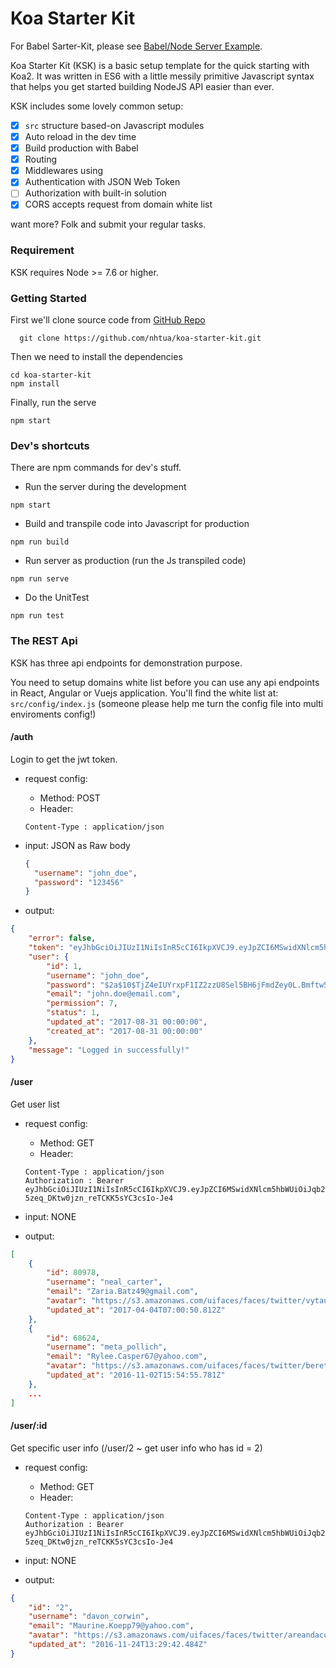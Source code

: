 # Koa Starter Kit
For Babel Sarter-Kit, please see [Babel/Node Server Example](https://github.com/babel/example-node-server).

Koa Starter Kit (KSK) is a basic setup template for the quick starting with Koa2. It was written in ES6 with a little messily primitive Javascript syntax that helps you get started building NodeJS API easier than ever.

KSK includes some lovely common setup:

- [x] `src` structure based-on Javascript modules
- [x] Auto reload in the dev time
- [x] Build production with Babel
- [x] Routing
- [x] Middlewares using
- [x] Authentication with JSON Web Token 
- [ ] Authorization with built-in solution
- [x] CORS accepts request from domain white list

want more? Folk and submit your regular tasks.

### Requirement
KSK requires Node >= 7.6 or higher.

### Getting Started
First we'll clone source code from [GitHub Repo](https://github.com/nhtua/koa-starter-kit.git)

```shell
  git clone https://github.com/nhtua/koa-starter-kit.git
```

Then we need to install the dependencies

```shell
cd koa-starter-kit
npm install
```

Finally, run the serve

```shell
npm start
```

### Dev's shortcuts
There are npm commands for dev's stuff.

- Run the server during the development
```shell
npm start
```

- Build and transpile code into Javascript for production
```shell
npm run build
```

- Run server as production (run the Js transpiled code)
```shell
npm run serve
```

- Do the UnitTest
```shell
npm run test
```

### The REST Api
KSK has three api endpoints for demonstration purpose.

You need to setup domains white list before you can use any api endpoints in React, Angular or Vuejs application.
You'll find the white list at: `src/config/index.js` (someone please help me turn the config file into multi enviroments config!)

#### /auth
Login to get the jwt token.

- request config:
  + Method: POST
  + Header: 
  ```plain-text
  Content-Type : application/json
  ```

- input: JSON as Raw body
  ```json
  {
    "username": "john_doe",
    "password": "123456"
  }
  ```

- output:
```json
{
    "error": false,
    "token": "eyJhbGciOiJIUzI1NiIsInR5cCI6IkpXVCJ9.eyJpZCI6MSwidXNlcm5hbWUiOiJqb2huX2RvZSIsInN0YXR1cyI6MSwidXBkYXRlZF9hdCI6IjIwMTctMDgtMzEgMDA6MDA6MDAiLCJpYXQiOjE1MDQyMDA2Mzd9.lVRnRCNB7-5zeq_DKtw0jzn_reTCKK5sYC3csIo-Je4",
    "user": {
        "id": 1,
        "username": "john_doe",
        "password": "$2a$10$TjZ4eIUYrxpF1IZ2zzU8Sel5BH6jFmdZey0L.Bmftw5apgd44hiHu",
        "email": "john.doe@email.com",
        "permission": 7,
        "status": 1,
        "updated_at": "2017-08-31 00:00:00",
        "created_at": "2017-08-31 00:00:00"
    },
    "message": "Logged in successfully!"
}
```

#### /user
Get user list

- request config:
  + Method: GET
  + Header: 
  ```plain-text
  Content-Type : application/json
  Authorization : Bearer eyJhbGciOiJIUzI1NiIsInR5cCI6IkpXVCJ9.eyJpZCI6MSwidXNlcm5hbWUiOiJqb2huX2RvZSIsInN0YXR1cyI6MSwidXBkYXRlZF9hdCI6IjIwMTctMDgtMzEgMDA6MDA6MDAiLCJpYXQiOjE1MDQyMDA2Mzd9.lVRnRCNB7-5zeq_DKtw0jzn_reTCKK5sYC3csIo-Je4
  ```

- input: NONE

- output:
```json
[
    {
        "id": 80978,
        "username": "neal_carter",
        "email": "Zaria.Batz49@gmail.com",
        "avatar": "https://s3.amazonaws.com/uifaces/faces/twitter/vytautas_a/128.jpg",
        "updated_at": "2017-04-04T07:00:50.812Z"
    },
    {
        "id": 68624,
        "username": "meta_pollich",
        "email": "Rylee.Casper67@yahoo.com",
        "avatar": "https://s3.amazonaws.com/uifaces/faces/twitter/bereto/128.jpg",
        "updated_at": "2016-11-02T15:54:55.781Z"
    },
    ...
]
```

#### /user/:id
Get specific user info (/user/2 ~ get user info who has id = 2)

- request config:
  + Method: GET
  + Header: 
  ```plain-text
  Content-Type : application/json
  Authorization : Bearer eyJhbGciOiJIUzI1NiIsInR5cCI6IkpXVCJ9.eyJpZCI6MSwidXNlcm5hbWUiOiJqb2huX2RvZSIsInN0YXR1cyI6MSwidXBkYXRlZF9hdCI6IjIwMTctMDgtMzEgMDA6MDA6MDAiLCJpYXQiOjE1MDQyMDA2Mzd9.lVRnRCNB7-5zeq_DKtw0jzn_reTCKK5sYC3csIo-Je4
  ```

- input: NONE

- output:
```json
{
    "id": "2",
    "username": "davon_corwin",
    "email": "Maurine.Koepp79@yahoo.com",
    "avatar": "https://s3.amazonaws.com/uifaces/faces/twitter/areandacom/128.jpg",
    "updated_at": "2016-11-24T13:29:42.484Z"
}
```